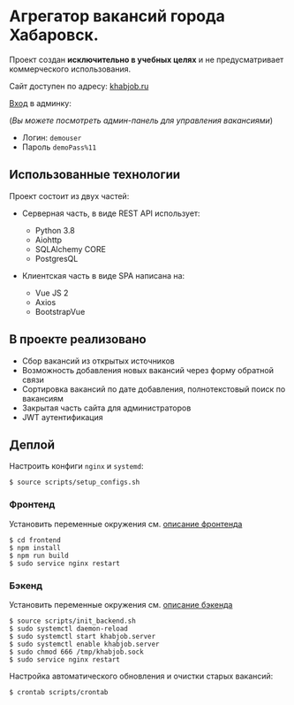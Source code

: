 # Агрегатор вакансий города Хабаровск.

Проект создан **исключительно в учебных целях** и не предусматривает коммерческого использования.

Сайт доступен по адресу: [khabjob.ru](https://khabjob.ru)


[Вход](https://khabjob.ru/login) в админку:

(*Вы можете посмотреть админ-панель для управления вакансиями*)

- Логин: `demouser`
- Пароль `demoPass%11`


## Использованные технологии

Проект состоит из двух частей:

- Серверная часть, в виде REST API использует:
    - Python 3.8
    - Aiohttp
    - SQLAlchemy CORE
    - PostgresQL

- Клиентская часть в виде SPA написана на:
    - Vue JS 2
    - Axios
    - BootstrapVue


## В проекте реализовано

- Сбор вакансий из открытых источников
- Возможность добавления новых вакансий через форму обратной связи
- Сортировка вакансий по дате добавления, полнотекстовый поиск по вакансиям
- Закрытая часть сайта для администраторов
- JWT аутентификация


## Деплой

Настроить конфиги `nginx` и `systemd`:

`$ source scripts/setup_configs.sh`


### Фронтенд

Установить переменные окружения см. [описание фронтенда](/frontend/README.md)

```
$ cd frontend
$ npm install
$ npm run build
$ sudo service nginx restart
```


### Бэкенд

Установить переменные окружения см. [описание бэкенда](/backend/README.md)

```
$ source scripts/init_backend.sh
$ sudo systemctl daemon-reload
$ sudo systemctl start khabjob.server
$ sudo systemctl enable khabjob.server
$ sudo chmod 666 /tmp/khabjob.sock
$ sudo service nginx restart
```


Настройка автоматического обновления и очистки старых вакансий:

`$ crontab scripts/crontab`

